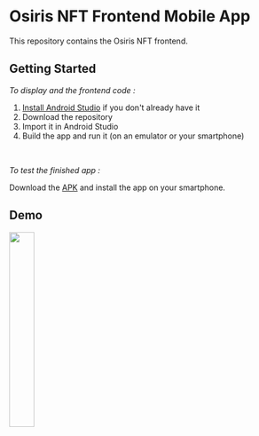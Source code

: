# Osiris NFT Frontend Mobile App
This repository contains the Osiris NFT frontend.    

## Getting Started
*To display and the frontend code :*
1. [Install Android Studio](https://developer.android.com/studio/install.html) if you don't already have it
2. Download the repository
3. Import it in Android Studio
4. Build the app and run it (on an emulator or your smartphone)

<br>

*To test the finished app :*               

Download the [APK](https://github.com/Osiris-NFT/Frontend-Mobile-App/blob/main/app/release/app-release.apk) and install the app on your smartphone.

## Demo
<img src="https://user-images.githubusercontent.com/81624725/186377185-1c2476de-a8a5-4a17-9915-8a093008fa1d.gif" width="30%"/>
